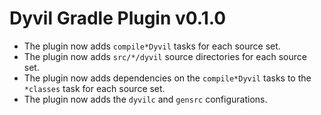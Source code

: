 # Dyvil Gradle Plugin v0.1.0

+ The plugin now adds `compile*Dyvil` tasks for each source set.
+ The plugin now adds `src/*/dyvil` source directories for each source set.
+ The plugin now adds dependencies on the `compile*Dyvil` tasks to the `*classes` task for each source set.
+ The plugin now adds the `dyvilc` and `gensrc` configurations.
